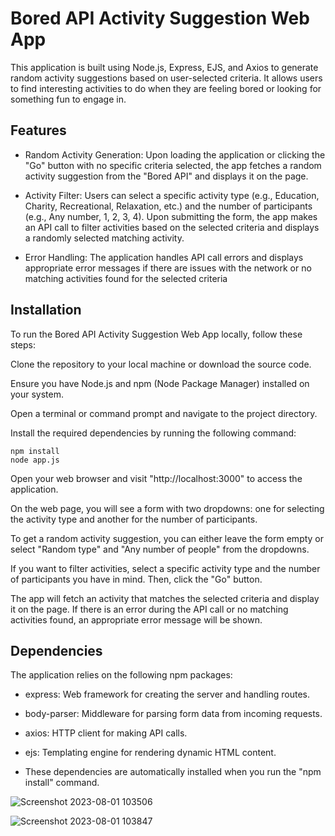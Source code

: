 
# Bored API Activity Suggestion Web App

This application is built using Node.js, Express, EJS, and Axios to generate random activity suggestions based on user-selected criteria. It allows users to find interesting activities to do when they are feeling bored or looking for something fun to engage in.




## Features

- Random Activity Generation: Upon loading the application or clicking the "Go" button with no specific criteria selected, the app fetches a random activity suggestion from the "Bored API" and displays it on the page.

- Activity Filter: Users can select a specific activity type (e.g., Education, Charity, Recreational, Relaxation, etc.) and the number of participants (e.g., Any number, 1, 2, 3, 4). Upon submitting the form, the app makes an API call to filter activities based on the selected criteria and displays a randomly selected matching activity.

- Error Handling: The application handles API call errors and displays appropriate error messages if there are issues with the network or no matching activities found for the selected criteria




## Installation

To run the Bored API Activity Suggestion Web App locally, follow these steps:

Clone the repository to your local machine or download the source code.

Ensure you have Node.js and npm (Node Package Manager) installed on your system.

Open a terminal or command prompt and navigate to the project directory.

Install the required dependencies by running the following command:

    npm install
    node app.js

Open your web browser and visit "http://localhost:3000" to access the application.

On the web page, you will see a form with two dropdowns: one for selecting the activity type and another for the number of participants.

To get a random activity suggestion, you can either leave the form empty or select "Random type" and "Any number of people" from the dropdowns.

If you want to filter activities, select a specific activity type and the number of participants you have in mind. Then, click the "Go" button.

The app will fetch an activity that matches the selected criteria and display it on the page. If there is an error during the API call or no matching activities found, an appropriate error message will be shown.
## Dependencies

The application relies on the following npm packages:

- express: Web framework for creating the server and handling routes.

- body-parser: Middleware for parsing form data from incoming requests.

- axios: HTTP client for making API calls.

- ejs: Templating engine for rendering dynamic HTML content.

- These dependencies are automatically installed when you run the "npm install" command.

![Screenshot 2023-08-01 103506](https://github.com/Guyaloosh/Using-JasonFilles/assets/96589390/cd2bd1cd-7b5c-4b83-8d48-c367ee11264d)

![Screenshot 2023-08-01 103847](https://github.com/Guyaloosh/Using-JasonFilles/assets/96589390/16a961a9-1519-43e3-b143-09210361d5c4)



